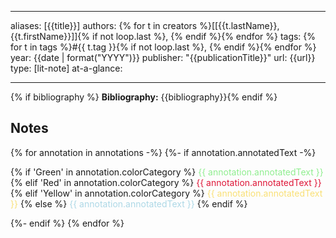  
--- 
aliases: [{{title}}] 
authors: {% for t in creators %}[[{{t.lastName}}, {{t.firstName}}]]{% if not loop.last %}, {% endif %}{% endfor %}
tags: {% for t in tags %}#{{ t.tag }}{% if not loop.last %}, {% endif %}{% endfor %}
year: {{date | format("YYYY")}} 
publisher: "{{publicationTitle}}" 
url: {{url}} 
type: [lit-note]
at-a-glance: 

--- 
{% if bibliography %}
**Bibliography:** {{bibliography}}{% endif %} 

## Notes 

{% for annotation in annotations -%} {%- if annotation.annotatedText -%} <p> {% if 'Green' in annotation.colorCategory %} <span style="color: #90EE90">{{ annotation.annotatedText }}</span> {% elif 'Red' in annotation.colorCategory %} <span style="color: #DE1738">{{ annotation.annotatedText }}</span> {% elif 'Yellow' in annotation.colorCategory %} <span style="color: #F9E076">{{ annotation.annotatedText }}</span> {% else %}<span style="color: #ADD8E6"> {{ annotation.annotatedText }}</span> {% endif %} </p>{%- endif %} {% endfor %}